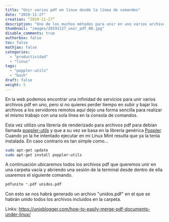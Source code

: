 ```yaml
---
title: "Unir varios pdf en linux desde la línea de comandos"
date: "2019-11-27"
creation: “2019-11-27”
description: "Uno de los muchos métodos para unir en uno varios archivos *.pdf, en línea de comandos."
thumbnail: "images/20191127_unir_pdf_00.jpg"
disable_comments: true
authorbox: false
toc: false
mathjax: false
categories:
  - "productividad"
  - "linux"
tags:
  - "poppler-utils"
  - "bash"
draft: false
weight: 5
---
```

En la web podemos encontrar una infinidad de servicios para unir varios archivos pdf en uno, pero si no quieres perder tiempo en subir y bajar los archivos a los servidores remotos aquí dejo una forma sencilla para realizar el mismo trabajo con una sola línea en la consola de comandos.
<!--more-->

Esta vez utilizo una librería de renderizado para archivos pdf para debian llamada [poppler-utils] y que a su vez se basa en la librería genérica [Poppler]. Cuando yo la he intentado ejecutar en mi Linux Mint resulta que ya la tenía instalada. En caso contrario es tan simple como...

``` sh
sudo apt-get update
sudo apt-get install poppler-utils
```

A continuación ubicaremos todos los archivos pdf que queremos unir en una carpeta vacía y abriendo una sesión de la terminal desde dentro de ella usaremos el siguiente comando.

``` sh
pdfunite *.pdf unidos.pdf
```

Con esto se nos habrá generado un archivo "unidos.pdf" en el que se habrán unido todos los archivos incluidos en la carpeta.


Links:
https://unixblogger.com/how-to-easily-merge-pdf-documents-under-linux/



[poppler-utils]: https://packages.debian.org/es/sid/poppler-utils
[Poppler]: https://poppler.freedesktop.org/
